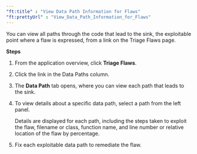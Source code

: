 ```yaml
---
"ft:title" : "View Data Path Information for Flaws"
"ft:prettyUrl" : "View_Data_Path_Information_for_Flaws"
---
```


You can view all paths through the code that lead to the sink, the exploitable point where a flaw is expressed, from a link on the Triage Flaws page.

<p font-size="13pt"><b>Steps</b></p>

1. From the application overview, click **Triage Flaws**.

2. Click the link in the Data Paths column.

3. The **Data Path** tab opens, where you can view each path that leads to the sink.

4. To view details about a specific data path, select a path from the left panel.

    Details are displayed for each path, including the steps taken to exploit the flaw, filename or class, function name, and line number or relative location of the flaw by percentage.

5. Fix each exploitable data path to remediate the flaw.
